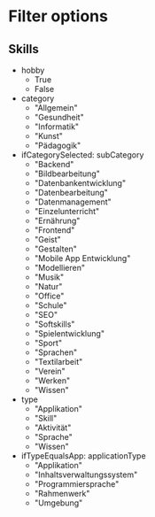 # Filter options

## Skills

- hobby
  - True
  - False
- category
  - "Allgemein"
  - "Gesundheit"
  - "Informatik"
  - "Kunst"
  - "Pädagogik"
- ifCategorySelected: subCategory
  - "Backend"
  - "Bildbearbeitung"
  - "Datenbankentwicklung"
  - "Datenbearbeitung"
  - "Datenmanagement"
  - "Einzelunterricht"
  - "Ernährung"
  - "Frontend"
  - "Geist"
  - "Gestalten"
  - "Mobile App Entwicklung"
  - "Modellieren"
  - "Musik"
  - "Natur"
  - "Office"
  - "Schule"
  - "SEO"
  - "Softskills"
  - "Spielentwicklung"
  - "Sport"
  - "Sprachen"
  - "Textilarbeit"
  - "Verein"
  - "Werken"
  - "Wissen"  
- type
  - "Applikation"
  - "Skill"
  - "Aktivität"
  - "Sprache"
  - "Wissen"
- ifTypeEqualsApp: applicationType
  - "Applikation"
  - "Inhaltsverwaltungssystem"
  - "Programmiersprache"
  - "Rahmenwerk"
  - "Umgebung" 
